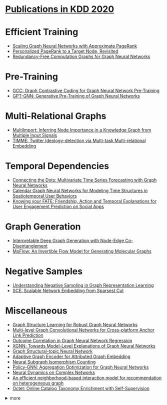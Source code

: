 # [Publications in KDD 2020](https://www.kdd.org/kdd2020/accepted-papers)



# Efficient Training
- [Scaling Graph Neural Networks with Approximate PageRank](https://github.com/naganandy/graph-based-deep-learning-literature/blob/master/conference-publications/folders/publications_kdd20/pprgo_kdd20/README.md)
- [Personalized PageRank to a Target Node, Revisited](https://github.com/naganandy/graph-based-deep-learning-literature/blob/master/conference-publications/folders/publications_kdd20/rbs_kdd20/README.md)
- [Redundancy-Free Computation Graphs for Graph Neural Networks](https://github.com/naganandy/graph-based-deep-learning-literature/blob/master/conference-publications/folders/publications_kdd20/hag_kdd20/README.md)



# Pre-Training
- [GCC: Graph Contrastive Coding for Graph Neural Network Pre-Training](https://github.com/naganandy/graph-based-deep-learning-literature/blob/master/conference-publications/folders/publications_kdd20/gcc_kdd20/README.md)
- [GPT-GNN: Generative Pre-Training of Graph Neural Networks](https://github.com/naganandy/graph-based-deep-learning-literature/blob/master/conference-publications/folders/publications_kdd20/gptgnn_kdd20/README.md)



# Multi-Relational Graphs
- [MultiImport: Inferring Node Importance in a Knowledge Graph from Multiple Input Signals](https://github.com/naganandy/graph-based-deep-learning-literature/blob/master/conference-publications/folders/publications_kdd20/multiimport_kdd20/README.md)
- [TIMME: Twitter Ideology-detection via Multi-task Multi-relational Embedding](https://github.com/naganandy/graph-based-deep-learning-literature/blob/master/conference-publications/folders/publications_kdd20/timme_kdd20/README.md)



# Temporal Dependencies
- [Connecting the Dots: Multivariate Time Series Forecasting with Graph Neural Networks](https://github.com/naganandy/graph-based-deep-learning-literature/blob/master/conference-publications/folders/publications_kdd20/mtgnn_kdd20/README.md)
- [Calendar Graph Neural Networks for Modeling Time Structures in Spatiotemporal User Behaviors](https://github.com/naganandy/graph-based-deep-learning-literature/blob/master/conference-publications/folders/publications_kdd20/calendargnn_kdd20/README.md)
- [Knowing your FATE: Friendship, Action and Temporal Explanations for User Engagement Prediction on Social Apps](https://github.com/naganandy/graph-based-deep-learning-literature/blob/master/conference-publications/folders/publications_kdd20/fate_kdd20/README.md)



# Graph Generation
- [Interpretable Deep Graph Generation with Node-Edge Co-Disentanglement](https://github.com/naganandy/graph-based-deep-learning-literature/blob/master/conference-publications/folders/publications_kdd20/nedipvae_kdd20/README.md)
- [MoFlow: An Invertible Flow Model for Generating Molecular Graphs](https://github.com/naganandy/graph-based-deep-learning-literature/blob/master/conference-publications/folders/publications_kdd20/moflow_kdd20/README.md)



# Negative Samples
- [Understanding Negative Sampling in Graph Representation Learning](https://github.com/naganandy/graph-based-deep-learning-literature/blob/master/conference-publications/folders/publications_kdd20/mcns_kdd20/README.md)
- [SCE: Scalable Network Embedding from Sparsest Cut](https://github.com/naganandy/graph-based-deep-learning-literature/blob/master/conference-publications/folders/publications_kdd20/sce_kdd20/README.md)



# Miscellaneous
- [Graph Structure Learning for Robust Graph Neural Networks](https://github.com/naganandy/graph-based-deep-learning-literature/blob/master/conference-publications/folders/publications_kdd20/prognn_kdd20/README.md)
- [Multi-level Graph Convolutional Networks for Cross-platform Anchor Link Prediction](https://github.com/naganandy/graph-based-deep-learning-literature/blob/master/conference-publications/folders/publications_kdd20/mgcn_kdd20/README.md)
- [Outcome Correlation in Graph Neural Network Regression](https://github.com/naganandy/graph-based-deep-learning-literature/blob/master/conference-publications/folders/publications_kdd20/cgnn_kdd20/README.md)
- [XGNN: Towards Model-Level Explanations of Graph Neural Networks](https://github.com/naganandy/graph-based-deep-learning-literature/blob/master/conference-publications/folders/publications_kdd20/xgnn_kdd20/README.md)
- [Graph Structural-topic Neural Network](https://github.com/naganandy/graph-based-deep-learning-literature/blob/master/conference-publications/folders/publications_kdd20/graphstone_kdd20/README.md)
- [Adaptive Graph Encoder for Attributed Graph Embedding](https://github.com/naganandy/graph-based-deep-learning-literature/blob/master/conference-publications/folders/publications_kdd20/age_kdd20/README.md)
- [Neural Subgraph Isomorphism Counting](https://github.com/naganandy/graph-based-deep-learning-literature/blob/master/conference-publications/folders/publications_kdd20/diamnet_kdd20/README.md)
- [Policy-GNN: Aggregation Optimization for Graph Neural Networks](https://github.com/naganandy/graph-based-deep-learning-literature/blob/master/conference-publications/folders/publications_kdd20/policygnn_kdd20/README.md)
- [Neural Dynamics on Complex Networks](https://github.com/naganandy/graph-based-deep-learning-literature/blob/master/conference-publications/folders/publications_kdd20/ndcn_kdd20/README.md)
- [An efficient neighborhood-based interaction model for recommendation on heterogeneous graph](https://github.com/naganandy/graph-based-deep-learning-literature/blob/master/conference-publications/folders/publications_kdd20/nirec_kdd20/README.md)
- [Octet: Online Catalog Taxonomy Enrichment with Self-Supervision](https://github.com/naganandy/graph-based-deep-learning-literature/blob/master/conference-publications/folders/publications_kdd20/octet_kdd20/README.md)



<details> 
<summary> more </summary> 

- Certifiable Robustness of Graph Convolutional Networks under Structure Perturbations
- MultiSage: Empowering GCN with Contextualized Multi-Embeddings on Web-Scale Multipartite Networks
- A Data Driven Graph Generative Model for Temporal Interaction Networks
- A Framework for Recommending Accurate and Diverse Items Using Bayesian Graph Convolutional Neural Networks
- AM-GCN: Adaptive Multi-channel Graph Convolutional Networks
- ASGN: An Active Semi-supervised Graph Neural Network for Molecular Property Prediction
- Attentional Multi-graph Convolutional Network for Regional Economy Prediction with Open Migration Data
- CurvaNet: Geometric Deep Learning based on Multi-scale Directional Curvature for 3D Shape Analysis
- Data Compression as a Comprehensive Framework for Graph Drawing and Representation Learning
- Deep Learning of High-Order Interactions for Protein Interface Prediction
- DETERRENT: Knowledge Guided Graph Attention Network for Detecting Healthcare Misinformation
- Dual Channel Hypergraph Collaborative Filtering
- Dynamic Knowledge Graph based Multi-Event Forecasting
- Edge-consensus Learning: Deep Learning on P2P Networks with Nonhomogeneous Data
- Graph Attention Networks over Edge Content-Based Channels
- Handling Information Loss of Graph Neural Networks for Session-based Recommendation
- HGCN: A Heterogeneous Graph Convolutional Network-Based Deep Learning Model Toward Collective Classification
- HGMF: Heterogeneous Graph-based Fusion for Multimodal Data with Incompleteness
- Incremental Mobile User Profiling: Reinforcement Learning with Spatial Knowledge Graph for Modeling Event Streams
- Learning Effective Road Network Representation with Hierarchical Graph Neural Networks
- Minimal Variance Sampling with Provable Guarantees for Fast Training of Graph Neural Networks
- Node-Edge Co-disentangled Representation Learning for Attributed Graph Generation
- NodeAug: Semi-Supervised Node Classification with Data Augmentation
- Partial Multi-Label Learning via Probabilistic Graph Matching Mechanism
- REA: Robust Cross-lingual Entity Alignment Between Knowledge Graphs
- SEAL: Learning Heuristics for Community Detection with Generative Adversarial Networks
- TinyGNN: Learning Efficient Graph Neural Networks
- Towards Deeper Graph Neural Networks
- A Dual Heterogeneous Graph Attention Network to Improve Long-Tail Performance for Shop Search in E-Commerce
- ConSTGAT: Contextual Spatial-Temporal Graph Attention Network for Travel Time Estimation at Baidu Maps
- Dynamic Heterogeneous Graph Neural Network for Real-time Event Prediction
- Grale: Designing Networks for Graph Learning
- Personalized Image Retrieval with Sparse Graph Representation Learning
- Correlation Networks for Extreme Multi-label Text Classification
- CoRel: Seed-Guided Topical Taxonomy Construction by Concept Learning and Relation Transferring
- FreeDOM: A Transferable Neural Architecture for Structured Information Extraction on Web Documents
- Geodesic Forests
- Grammatically Recognizing Images with Tree Convolution
- Hierarchical Attention Propagation for Healthcare Representation Learning
- InFoRM: Individual Fairness on Graph Mining
- Local Community Detection in Multiple Networks
- Local Motif Clustering on Time-Evolving Graphs
- Domain Specific Knowledge Graphs as a Service to the Public
- HetETA: Heterogeneous Information Network Embedding for Estimating Time of Arrival
- Hypergraph Convolutional Recurrent Neural Network
- Large-Scale Training System for 100-Million Classification at Alibaba
- OptMatch: Optimized Matchmaking via Modeling the High-Order Interactions on the Arena
- SimClusters: Community-Based Representations for Heterogeneous Recommendations at Twitter

</details>
